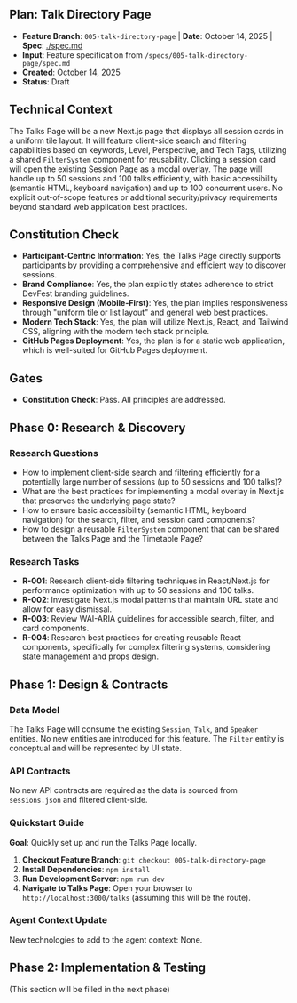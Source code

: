 ## Plan: Talk Directory Page

- **Feature Branch**: `005-talk-directory-page` | **Date**: October 14, 2025 | **Spec**: [./spec.md](./spec.md)
- **Input**: Feature specification from `/specs/005-talk-directory-page/spec.md`
- **Created**: October 14, 2025
- **Status**: Draft

## Technical Context

The Talks Page will be a new Next.js page that displays all session cards in a uniform tile layout. It will feature client-side search and filtering capabilities based on keywords, Level, Perspective, and Tech Tags, utilizing a shared `FilterSystem` component for reusability. Clicking a session card will open the existing Session Page as a modal overlay. The page will handle up to 50 sessions and 100 talks efficiently, with basic accessibility (semantic HTML, keyboard navigation) and up to 100 concurrent users. No explicit out-of-scope features or additional security/privacy requirements beyond standard web application best practices.

## Constitution Check

- **Participant-Centric Information**: Yes, the Talks Page directly supports participants by providing a comprehensive and efficient way to discover sessions.
- **Brand Compliance**: Yes, the plan explicitly states adherence to strict DevFest branding guidelines.
- **Responsive Design (Mobile-First)**: Yes, the plan implies responsiveness through "uniform tile or list layout" and general web best practices.
- **Modern Tech Stack**: Yes, the plan will utilize Next.js, React, and Tailwind CSS, aligning with the modern tech stack principle.
- **GitHub Pages Deployment**: Yes, the plan is for a static web application, which is well-suited for GitHub Pages deployment.

## Gates

- **Constitution Check**: Pass. All principles are addressed.

## Phase 0: Research & Discovery

### Research Questions

- How to implement client-side search and filtering efficiently for a potentially large number of sessions (up to 50 sessions and 100 talks)?
- What are the best practices for implementing a modal overlay in Next.js that preserves the underlying page state?
- How to ensure basic accessibility (semantic HTML, keyboard navigation) for the search, filter, and session card components?
- How to design a reusable `FilterSystem` component that can be shared between the Talks Page and the Timetable Page?

### Research Tasks

- **R-001**: Research client-side filtering techniques in React/Next.js for performance optimization with up to 50 sessions and 100 talks.
- **R-002**: Investigate Next.js modal patterns that maintain URL state and allow for easy dismissal.
- **R-003**: Review WAI-ARIA guidelines for accessible search, filter, and card components.
- **R-004**: Research best practices for creating reusable React components, specifically for complex filtering systems, considering state management and props design.

## Phase 1: Design & Contracts

### Data Model

The Talks Page will consume the existing `Session`, `Talk`, and `Speaker` entities. No new entities are introduced for this feature. The `Filter` entity is conceptual and will be represented by UI state.

### API Contracts

No new API contracts are required as the data is sourced from `sessions.json` and filtered client-side.

### Quickstart Guide

**Goal**: Quickly set up and run the Talks Page locally.

1.  **Checkout Feature Branch**: `git checkout 005-talk-directory-page`
2.  **Install Dependencies**: `npm install`
3.  **Run Development Server**: `npm run dev`
4.  **Navigate to Talks Page**: Open your browser to `http://localhost:3000/talks` (assuming this will be the route).

### Agent Context Update

New technologies to add to the agent context: None.

## Phase 2: Implementation & Testing

(This section will be filled in the next phase)

